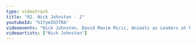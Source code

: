 ```yaml
---
type: videotrack
title: "02. Nick Johnston - 2"
youtubeId: "h1YymIU3TRA"
videoevents: "Nick Johnston, David Maxim Micic, Animals as Leaders at Patronaat"
videoartists: ["Nick Johnston"]
---
```

